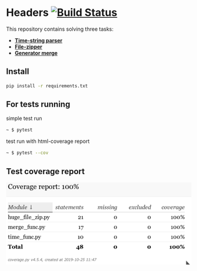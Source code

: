# Headers  [![Build Status](https://travis-ci.com/OtecAbsolut/pt.svg?branch=master)](https://travis-ci.com/OtecAbsolut/pt)

This repository contains solving three tasks:
- **[Time-string parser](/time_func.py)**
- **[File-zipper](/huge_file_zip.py)**
- **[Generator merge](/merge_func.py)**
     
## Install

```bash
pip install -r requirements.txt
```

## For tests running

simple test run
```bash
~ $ pytest   
```
test run with html-coverage report
```bash
~ $ pytest --cov  
```

##  Test coverage report

![title](htmlcov/COV.png)


